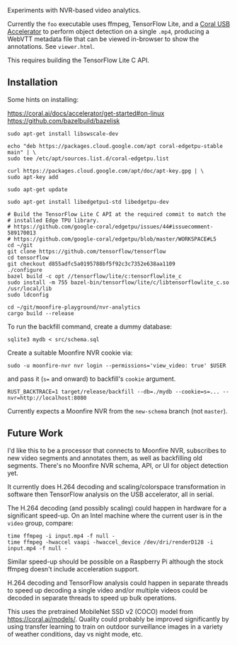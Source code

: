 Experiments with NVR-based video analytics.

Currently the `foo` executable uses ffmpeg, TensorFlow Lite, and a [Coral USB
Accelerator](https://coral.ai/products/accelerator/) to perform object
detection on a single `.mp4`, producing a WebVTT metadata file that can be
viewed in-browser to show the annotations. See `viewer.html`.

This requires building the TensorFlow Lite C API.

## Installation

Some hints on installing:

https://coral.ai/docs/accelerator/get-started#on-linux
https://github.com/bazelbuild/bazelisk

```shell
sudo apt-get install libswscale-dev

echo "deb https://packages.cloud.google.com/apt coral-edgetpu-stable main" | \
sudo tee /etc/apt/sources.list.d/coral-edgetpu.list

curl https://packages.cloud.google.com/apt/doc/apt-key.gpg | \
sudo apt-key add

sudo apt-get update

sudo apt-get install libedgetpu1-std libedgetpu-dev

# Build the TensorFlow Lite C API at the required commit to match the
# installed Edge TPU library.
# https://github.com/google-coral/edgetpu/issues/44#issuecomment-589170013
# https://github.com/google-coral/edgetpu/blob/master/WORKSPACE#L5
cd ~/git
git clone https://github.com/tensorflow/tensorflow
cd tensorflow
git checkout d855adfc5a0195788bf5f92c3c7352e638aa1109
./configure
bazel build -c opt //tensorflow/lite/c:tensorflowlite_c
sudo install -m 755 bazel-bin/tensorflow/lite/c/libtensorflowlite_c.so /usr/local/lib
sudo ldconfig

cd ~/git/moonfire-playground/nvr-analytics
cargo build --release
```

To run the backfill command, create a dummy database:

```
sqlite3 mydb < src/schema.sql
```

Create a suitable Moonfire NVR cookie via:

```
sudo -u moonfire-nvr nvr login --permissions='view_video: true' $USER
```

and pass it (`s=` and onward) to backfill's `cookie` argument.

```
RUST_BACKTRACE=1 target/release/backfill --db=./mydb --cookie=s=... --nvr=http://localhost:8080
```

Currently expects a Moonfire NVR from the `new-schema` branch (not `master`).

## Future Work

I'd like this to be a processor that connects to Moonfire NVR, subscribes to
new video segments and annotates them, as well as backfilling old segments.
There's no Moonfire NVR schema, API, or UI for object detection yet.

It currently does H.264 decoding and scaling/colorspace transformation in
software then TensorFlow analysis on the USB accelerator, all in serial.

The H.264 decoding (and possibly scaling) could happen in hardware for a
significant speed-up. On an Intel machine where the current user is in the
`video` group, compare:

```
time ffmpeg -i input.mp4 -f null -
time ffmpeg -hwaccel vaapi -hwaccel_device /dev/dri/renderD128 -i input.mp4 -f null -
```

Similar speed-up should be possible on a Raspberry Pi although the stock ffmpeg
doesn't include acceleration support.

H.264 decoding and TensorFlow analysis could happen in separate threads to
speed up decoding a single video and/or multiple videos could be decoded in
separate threads to speed up bulk operations.

This uses the pretrained MobileNet SSD v2 (COCO) model from
https://coral.ai/models/. Quality could probably be improved significantly by
using transfer learning to train on outdoor surveillance images in a variety
of weather conditions, day vs night mode, etc.
